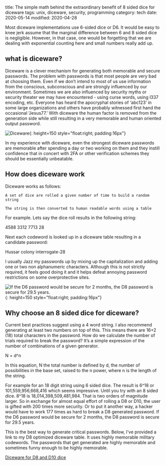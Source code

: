 title: The simple math behind the extraordinary benefit of 8 sided dice for diceware 
tags: unix, diceware, security, programming
category: tech
date: 2020-05-14
modified: 2020-04-28

Most diceware implementations use 6-sided dice or D6.  It would be easy to knee jerk assume that the marginal difference between 6 and 8 sided dice is negligible.   However, in that case, one would be forgetting that we are dealing with exponential counting here and small numbers really add up. 


## what is diceware? 

 

Diceware is a clever mechanism for generating both memorable and secure passwords.   The problem with passwords is that most people are very bad at choosing them.   Even if we don’t intend to most of us use information from the conscious, subconscious and are strongly influenced by our environment.   Sometimes we are also influenced by security myths or security theater we may have encountered - using curse words, using l337 encoding, etc.  Everyone has heard the apocryphal stories of ‘abc123’ in some large organizations and others have probably witnessed first hand the occasional ‘Jesus77.’   With diceware the human factor is removed from the generation side while still resulting in a very memorable and human oriented output password. 

![Diceware]({static}/images/universe/Diceware.png){: height=150 style="float:right; padding:16px"}    
 

In my experience with diceware, even the strongest diceware passwords are memorable after spending a day or two working on them and they instill confidence that in concert with 2FA or other verification schemes they should be essentially unbeatable.    


## How does diceware work 

 

Diceware works as follows:  

 

    A set of dice are rolled a given number of time to build a random string 

    The string is then converted to human readable words using a table 




For example.   Lets say the dice roll results in the following string: 

 

4588 3312 7713 28 

 

Next each codeword is looked up in a diceware table resulting in a candidate password: 

 

Hussar colony interrogate-28 

 

I usually Jazz my passwords up by mixing up the capitalization and adding one or two non alphanumeric characters.  Although this is not strictly required, it feels good doing it and it helps defeat annoying password restrictions on some overprotective sites. 

![If the D6 password would be secure for 2 months, the D8 password is secure for 29.5 years.]({static}/images/universe/D6vsD8.png){: height=150 style="float:right; padding:16px"}    
 

## Why choose an 8 sided dice for diceware? 

 

Current best practices suggest using a 4 word string.   I also recommend generating at least two numbers on top of this.   This means there are 16+2 (18) total characters in the password.    How do we calculate the number of trials required to break the password?    It’s a simple expression of the number of combinations of a given generator. 

 

N = d^n 

 

In this equation, N the total number is defined by d, the number of possibilities in the base set, raised to the n power, where n is the length of the string.     

 

For example for an 18 digit string using 6 sided dice.   The result is 6^18 or 101,559,956,668,416 which seems impressive.   Until you try with an 8 sided dice.   8^18 is 18,014,398,509,481,984.   That is two orders of magnitude larger.   So in exchange for almost equal effort of rolling a D8 or D10, the user is gifted with 200 times more security.   Or to put it another way, a hacker would have to work 177 times as hard to break a D8 generated password.  If the D6 password would be secure for 2 months, the D8 password is secure for 29.5 years.  
 

This is the best way to generate critical passwords.    Below, I've provided a link to my D8 optimized diceware table.   It uses highly memorable military codewords.   The passwords that get generated are highly memorable and sometimes funny enough to be highly memorable.

[Diceware for D8 and D10 dice](https://github.com/jac18281828/diceware)
